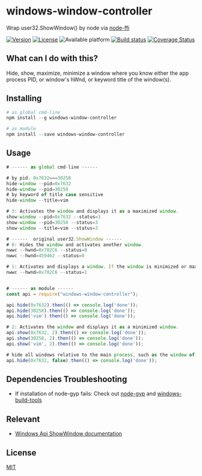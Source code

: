 # windows-window-controller
Wrap user32.ShowWindow() by node via [node-ffi](https://github.com/node-ffi/node-ffi)

[![Version](https://img.shields.io/npm/v/win32-api.svg)](https://www.npmjs.com/package/windows-window-controller)
[![License](https://img.shields.io/badge/license-MIT-blue.svg)](http://opensource.org/licenses/MIT)
![Available platform](https://img.shields.io/badge/platform-win32-blue.svg)
[![Build status](https://ci.appveyor.com/api/projects/status/jh6io0q3wbo9s88r?svg=true)](https://ci.appveyor.com/project/waitingsong/node-windows-window-controller)
[![Coverage Status](https://coveralls.io/repos/github/waitingsong/node-windows-window-controller/badge.svg)](https://coveralls.io/github/waitingsong/node-windows-window-controller)

## What can I do with this?
Hide, show, maximize, minimize a window where you know either the app process PID, or window's hWnd, or keyword title of the window(s).

## Installing
```powershell
# as global cmd-line
npm install --g windows-window-controller

# as module
npm install --save windows-window-controller
```



## Usage
```js
# ------ as global cmd-line ------

# by pid. 0x7632===30258
hide-window --pid=0x7632
hide-window --pid=30258
# by keyword of title case sensitive
hide-window --title=vim

# 3: Activates the window and displays it as a maximized window.
show-window --pid=0x7632 --status=3
show-window --pid=30258 --status=3
show-window --title=vim --status=3

# ------  original user32.ShowWindow ------
# 0: Hides the window and activates another window.
nwwc --hwnd=0x702C6 --status=0
nwwc --hwnd=459462 --status=0

# 1: Activates and displays a window. If the window is minimized or maximized, the system restores it to its original size and position. An application should specify this flag when displaying the window for the first time.
nwwc --hwnd=0x702C6 --status=1


# ------ as module ------
const api = require("windows-window-controller");

api.hide(0x7632).then(() => console.log('done'));
api.hide(30258).then(() => console.log('done'));
api.hide('vim').then(() => console.log('done'));

# 2: Activates the window and displays it as a minimized window.
api.show(0x7632, 2).then(() => console.log('done'));
api.show(30258, 2).then(() => console.log('done'));
api.show('vim', 2).then(() => console.log('done'));

# hide all windows relative to the main process, such as the window of child process
api.hide(0x7632, false).then(() => console.log('done'));
```

## Dependencies Troubleshooting
- If installation of node-gyp fails:
Check out [node-gyp](https://github.com/nodejs/node-gyp) and [windows-build-tools](https://github.com/felixrieseberg/windows-build-tools)

## Relevant
- [Windows Api ShowWindow documentation](https://msdn.microsoft.com/en-us/library/windows/desktop/ms633548%28v=vs.85%29.aspx)



## License
[MIT](LICENSE)
